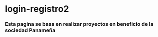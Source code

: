 # login-registro2
### Esta pagina se basa en realizar proyectos en beneficio de la sociedad Panameña 
